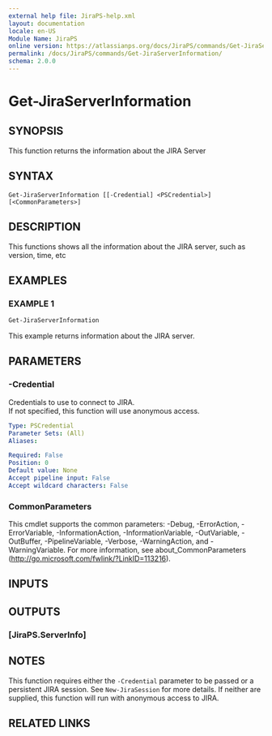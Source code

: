 ```yaml
---
external help file: JiraPS-help.xml
layout: documentation
locale: en-US
Module Name: JiraPS
online version: https://atlassianps.org/docs/JiraPS/commands/Get-JiraServerInformation/
permalink: /docs/JiraPS/commands/Get-JiraServerInformation/
schema: 2.0.0
---
```


# Get-JiraServerInformation

## SYNOPSIS

This function returns the information about the JIRA Server

## SYNTAX

```
Get-JiraServerInformation [[-Credential] <PSCredential>] [<CommonParameters>]
```

## DESCRIPTION

This functions shows all the information about the JIRA server, such as version, time, etc

## EXAMPLES

### EXAMPLE 1

```powershell
Get-JiraServerInformation
```

This example returns information about the JIRA server.

## PARAMETERS

### -Credential

Credentials to use to connect to JIRA.  
If not specified, this function will use anonymous access.

```yaml
Type: PSCredential
Parameter Sets: (All)
Aliases:

Required: False
Position: 0
Default value: None
Accept pipeline input: False
Accept wildcard characters: False
```

### CommonParameters
This cmdlet supports the common parameters: -Debug, -ErrorAction, -ErrorVariable, -InformationAction, -InformationVariable, -OutVariable, -OutBuffer, -PipelineVariable, -Verbose, -WarningAction, and -WarningVariable. For more information, see about_CommonParameters (http://go.microsoft.com/fwlink/?LinkID=113216).

## INPUTS

## OUTPUTS

### [JiraPS.ServerInfo]

## NOTES

This function requires either the `-Credential` parameter to be passed or a persistent JIRA session.
See `New-JiraSession` for more details.
If neither are supplied, this function will run with anonymous access to JIRA.

## RELATED LINKS
